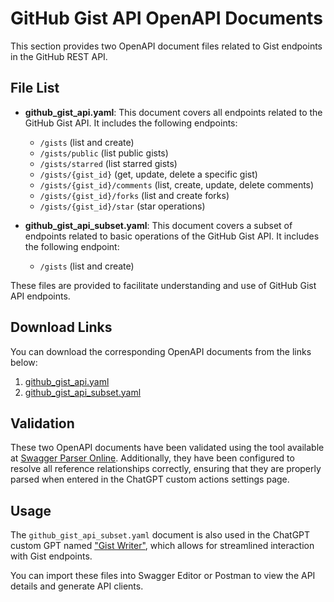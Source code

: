 # GitHub Gist API OpenAPI Documents

This section provides two OpenAPI document files related to Gist endpoints in the GitHub REST API.

## File List

- **github\_gist\_api.yaml**: This document covers all endpoints related to the GitHub Gist API. It includes the following endpoints:

  - `/gists` (list and create)
  - `/gists/public` (list public gists)
  - `/gists/starred` (list starred gists)
  - `/gists/{gist_id}` (get, update, delete a specific gist)
  - `/gists/{gist_id}/comments` (list, create, update, delete comments)
  - `/gists/{gist_id}/forks` (list and create forks)
  - `/gists/{gist_id}/star` (star operations)

- **github\_gist\_api\_subset.yaml**: This document covers a subset of endpoints related to basic operations of the GitHub Gist API. It includes the following endpoint:

  - `/gists` (list and create)

These files are provided to facilitate understanding and use of GitHub Gist API endpoints.

## Download Links

You can download the corresponding OpenAPI documents from the links below:

1. [github\_gist\_api.yaml](https://gist.githubusercontent.com/TakashiSasaki/494513122fc5627f6e1a78732b64d4a6/raw/045ab1efa87a2e6ba91ed202fd46d8ddc44483c2/github_gist_api.yaml)
2. [github\_gist\_api\_subset.yaml](https://gist.githubusercontent.com/TakashiSasaki/494513122fc5627f6e1a78732b64d4a6/raw/045ab1efa87a2e6ba91ed202fd46d8ddc44483c2/github_gist_api_subset.yaml)

## Validation

These two OpenAPI documents have been validated using the tool available at [Swagger Parser Online](https://apitools.dev/swagger-parser/online/). Additionally, they have been configured to resolve all reference relationships correctly, ensuring that they are properly parsed when entered in the ChatGPT custom actions settings page.

## Usage

The `github_gist_api_subset.yaml` document is also used in the ChatGPT custom GPT named ["Gist Writer"](https://chatgpt.com/g/g-EJnDg5v36-gist-writer), which allows for streamlined interaction with Gist endpoints.

You can import these files into Swagger Editor or Postman to view the API details and generate API clients.
